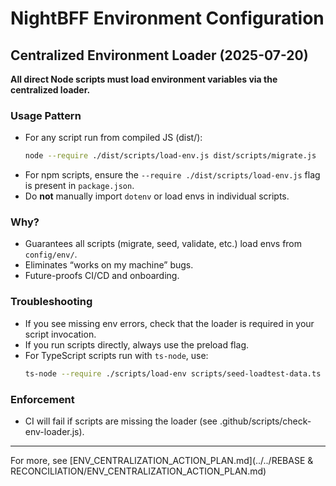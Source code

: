# NightBFF Environment Configuration

## Centralized Environment Loader (2025-07-20)

**All direct Node scripts must load environment variables via the centralized loader.**

### Usage Pattern

- For any script run from compiled JS (dist/):
  ```sh
  node --require ./dist/scripts/load-env.js dist/scripts/migrate.js
  ```
- For npm scripts, ensure the `--require ./dist/scripts/load-env.js` flag is present in `package.json`.
- Do **not** manually import `dotenv` or load envs in individual scripts.

### Why?
- Guarantees all scripts (migrate, seed, validate, etc.) load envs from `config/env/`.
- Eliminates “works on my machine” bugs.
- Future-proofs CI/CD and onboarding.

### Troubleshooting
- If you see missing env errors, check that the loader is required in your script invocation.
- If you run scripts directly, always use the preload flag.
- For TypeScript scripts run with `ts-node`, use:
  ```sh
  ts-node --require ./scripts/load-env scripts/seed-loadtest-data.ts
  ```

### Enforcement
- CI will fail if scripts are missing the loader (see .github/scripts/check-env-loader.js).

---

For more, see [ENV_CENTRALIZATION_ACTION_PLAN.md](../../REBASE & RECONCILIATION/ENV_CENTRALIZATION_ACTION_PLAN.md) 
